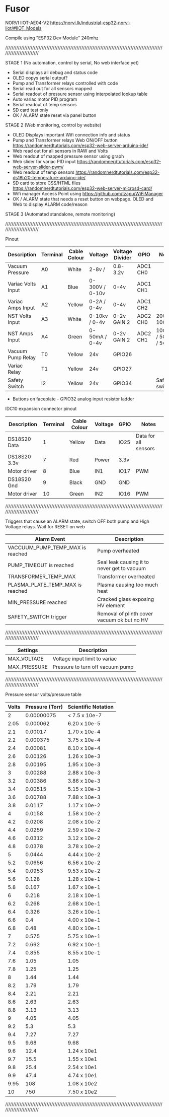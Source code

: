 # Fusor

NORVI IIOT-AE04-V2
https://norvi.lk/industrial-esp32-norvi-iiot/#IIOT_Models

Compile using "ESP32 Dev Module" 240mhz 

////////////////////////////////////////////////////////////////////////////////////////////////////////////////////////

STAGE 1 (No automation, control by serial, No web interface yet)

- Serial displays all debug and status code
- OLED copys serial output?
- Pump and Transformer relays controlled with code
- Serial read out for all sensors mapped 
- Serial readout of pressure sensor using interpolated lookup table
- Auto variac motor PID program
- Serial readout of temp sensors 
- SD card test only
- OK / ALARM state reset via panel button 

STAGE 2 (Web monitoring, control by website)


- OLED Displays important Wifi connection info and status
- Pump and Transformer relays Web ON/OFF button https://randomnerdtutorials.com/esp32-web-server-arduino-ide/
- Web read out for all sensors in RAW and Volts 
- Web readout of mapped pressure sensor using graph
- Web slider for variac PID input https://randomnerdtutorials.com/esp32-web-server-slider-pwm/
- Web readout of temp sensors https://randomnerdtutorials.com/esp32-ds18b20-temperature-arduino-ide/
- SD card to store CSS/HTML files https://randomnerdtutorials.com/esp32-web-server-microsd-card/
- Wifi manager Access Point using https://github.com/tzapu/WiFiManager
- OK / ALARM state that needs a reset button on webpage. OLED and Web to display ALARM code/reason


STAGE 3 (Automated standalone, remote monitoring)


////////////////////////////////////////////////////////////////////////////////////////////////////////////////////////

Pinout

| Description        | Terminal | Cable Colour | Voltage        | Voltage Divider | GPIO     | Notes              |
|--------------------|----------|--------------|----------------|-----------------|----------|--------------------|
| Vacuum Pressure    | A0       | White        | 2-8v /         | 0.8-3.2v        | ADC1 CH0 |                    |
| Variac Volts Input | A1       | Blue         | 0-300V / 0-10v | 0-4v            | ADC1 CH1 |                    |
| Variac Amps Input  | A2       | Yellow       | 0-2A / 0-4v    | 0-4v            | ADC1 CH2 |                    |
| NST Volts Input    | A3       | White        | 0-10kv / 0-4v  | 0-2v GAIN 2     | ADC2 CH0 | 200M / 100K        |
| NST Amps Input     | A4       | Green        | 0-50mA / 0-4v  | 0-2v GAIN 2     | ADC2 CH1 | 100ohm / 50mA / 5v |
| Vacuum Pump Relay  | T0       | Yellow       | 24v            | GPIO26          |          |                    |
| Variac Relay       | T1       | Yellow       | 24v            | GPIO27          |          |                    |
| Safety Switch      | I2       | Yellow       | 24v            | GPIO34          |          |Safety switch       |

- Buttons on faceplate - GPIO32 analog input resistor ladder

IDC10 expansion connector pinout

| Description  | Terminal | Cable Colour | Voltage  | GPIO | Notes                |
|--------------|----------|--------------|----------|------|----------------------|
| DS18S20 Data | 1        | Yellow       | Data     | IO25 | Data for all sensors |
| DS18S20 3.3v | 7        | Red          | Power    | 3.3v |                      |
| Motor driver | 8        | Blue         | IN1      | IO17 | PWM                  |
| DS18S20 Gnd  | 9        | Black        | GND      | GND  |                      |
| Motor driver | 10       | Green        | IN2      | IO16 | PWM                  |


////////////////////////////////////////////////////////////////////////////////////////////////////////////////////////

Triggers that cause an ALARM state, switch OFF both pump and High Voltage relays. Wait for RESET on web

| Alarm Event                       | Description                                 | 
|-----------------------------------|---------------------------------------------|
| VACCUUM_PUMP_TEMP_MAX is reached  | Pump overheated                             | 
| PUMP_TIMEOUT is reached           | Seal leak causing it to never get to vacuum | 
| TRANSFORMER_TEMP_MAX              | Transformer overheated                      | 
| PLASMA_PLATE_TEMP_MAX is reached  | Plasma causing too much heat                |
| MIN_PRESSURE reached              | Cracked glass exposing HV element           |
| SAFETY_SWITCH trigger             | Removal of plinth cover vacuum ok but no HV |

////////////////////////////////////////////////////////////////////////////////////////////////////////////////////////

| Settings                          | Description                                 | 
|-----------------------------------|---------------------------------------------|
| MAX_VOLTAGE         | Voltage input limit to variac                             |
| MAX_PRESSURE                      | Pressure to turn off vacuum pump            |

////////////////////////////////////////////////////////////////////////////////////////////////////////////////////////

Pressure sensor volts/pressure table

| Volts | Pressure (Torr) | Scientific Notation |
|-------|-----------------|---------------------|
| 2     | 0.00000075      | < 7.5 x 10e-7       |
| 2.05  | 0.000062        | 6.20 x 10e-5        |
| 2.1   | 0.00017         | 1.70 x 10e-4        |
| 2.2   | 0.000375        | 3.75 x 10e-4        |
| 2.4   | 0.00081         | 8.10 x 10e-4        |
| 2.6   | 0.00126         | 1.26 x 10e-3        |
| 2.8   | 0.00195         | 1.95 x 10e-3        |
| 3     | 0.00288         | 2.88 x 10e-3        |
| 3.2   | 0.00386         | 3.86 x 10e-3        |
| 3.4   | 0.00515         | 5.15 x 10e-3        |
| 3.6   | 0.00788         | 7.88 x 10e-3        |
| 3.8   | 0.0117          | 1.17 x 10e-2        |
| 4     | 0.0158          | 1.58 x 10e-2        |
| 4.2   | 0.0208          | 2.08 x 10e-2        |
| 4.4   | 0.0259          | 2.59 x 10e-2        |
| 4.6   | 0.0312          | 3.12 x 10e-2        |
| 4.8   | 0.0378          | 3.78 x 10e-2        |
| 5     | 0.0444          | 4.44 x 10e-2        |
| 5.2   | 0.0656          | 6.56 x 10e-2        |
| 5.4   | 0.0953          | 9.53 x 10e-2        |
| 5.6   | 0.128           | 1.28 x 10e-1        |
| 5.8   | 0.167           | 1.67 x 10e-1        |
| 6     | 0.218           | 2.18 x 10e-1        |
| 6.2   | 0.268           | 2.68 x 10e-1        |
| 6.4   | 0.326           | 3.26 x 10e-1        |
| 6.6   | 0.4             | 4.00 x 10e-1        |
| 6.8   | 0.48            | 4.80 x 10e-1        |
| 7     | 0.575           | 5.75 x 10e-1        |
| 7.2   | 0.692           | 6.92 x 10e-1        |
| 7.4   | 0.855           | 8.55 x 10e-1        |
| 7.6   | 1.05            | 1.05                |
| 7.8   | 1.25            | 1.25                |
| 8     | 1.44            | 1.44                |
| 8.2   | 1.79            | 1.79                |
| 8.4   | 2.21            | 2.21                |
| 8.6   | 2.63            | 2.63                |
| 8.8   | 3.13            | 3.13                |
| 9     | 4.05            | 4.05                |
| 9.2   | 5.3             | 5.3                 |
| 9.4   | 7.27            | 7.27                |
| 9.5   | 9.68            | 9.68                |
| 9.6   | 12.4            | 1.24 x 10e1         |
| 9.7   | 15.5            | 1.55 x 10e1         |
| 9.8   | 25.4            | 2.54 x 10e1         |
| 9.9   | 47.4            | 4.74 x 10e1         |
| 9.95  | 108             | 1.08 x 10e2         |
| 10    | 750             | 7.50 x 10e2         |

////////////////////////////////////////////////////////////////////////////////////////////////////////////////////////




